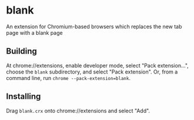blank
=====

An extension for Chromium-based browsers which replaces the new tab page with a
blank page

Building
--------

At chrome://extensions, enable developer mode, select "Pack extension...",
choose the `blank` subdirectory, and select "Pack extension". Or, from a command
line, run `chrome --pack-extension=blank`.

Installing
----------

Drag `blank.crx` onto chrome://extensions and select "Add".
